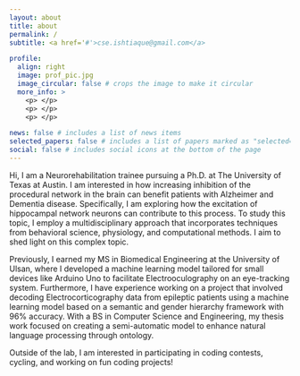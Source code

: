 ```yaml
---
layout: about
title: about
permalink: /
subtitle: <a href='#'>cse.ishtiaque@gmail.com</a>

profile:
  align: right
  image: prof_pic.jpg
  image_circular: false # crops the image to make it circular
  more_info: >
    <p> </p>
    <p> </p>
    <p> </p>

news: false # includes a list of news items
selected_papers: false # includes a list of papers marked as "selected={true}"
social: false # includes social icons at the bottom of the page
---
```


Hi, I am a Neurorehabilitation trainee pursuing a Ph.D. at The University of Texas at Austin. I am interested in how increasing inhibition of the procedural network in the brain can benefit patients with Alzheimer and Dementia disease. Specifically, I am exploring how the excitation of hippocampal network neurons can contribute to this process. To study this topic, I employ a multidisciplinary approach that incorporates techniques from behavioral science, physiology, and computational methods. I aim to shed light on this complex topic.

Previously, I earned my MS in Biomedical Engineering at the University of Ulsan, where I developed a machine learning model tailored for small devices like Arduino Uno to facilitate Electrooculography on an eye-tracking system. Furthermore, I have experience working on a project that involved decoding Electrocorticography data from epileptic patients using a machine learning model based on a semantic and gender hierarchy framework with 96% accuracy. With a BS in Computer Science and Engineering, my thesis work focused on creating a semi-automatic model to enhance natural language processing through ontology.

Outside of the lab, I am interested in participating in coding contests, cycling, and working on fun coding projects!
